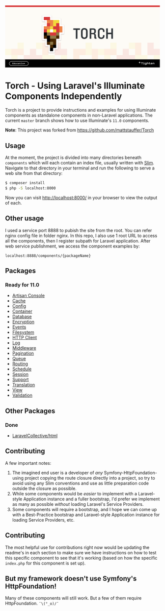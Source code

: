 ![Torch logo](https://raw.githubusercontent.com/smpleader/torch-laravel11/master/torch-banner.png)

# Torch - Using Laravel's Illuminate Components Independently

Torch is a project to provide instructions and examples for using Illuminate components as standalone components in non-Laravel applications. The current `master` branch shows how to use Illuminate's `11.0` components.

**Note**: This project was forked from https://github.com/mattstauffer/Torch
 
## Usage

At the moment, the project is divided into many directories beneath `components` which will each contain an index file, usually written with [Slim](http://www.slimframework.com/). Navigate to that directory in your terminal and run the following to serve a web site from that directory:

```bash
$ composer install
$ php -S localhost:8000
```

Now you can visit [http://localhost:8000/](http://localhost:8000/) in your browser to view the output of each.

## Other usage

I used a service port 8888 to pubish the site from the root. You can refer nginx config file in folder nginx.
In this repo, I also use 1 root URL to access all the components, then I register subpath for Laravel application.
After web service publishment, we access the component examples by:

```
localhost:8888/components/{packageName}
```

## Packages

### Ready for 11.0

* [Artisan Console](https://github.com/smpleader/torch-laravel11/tree/master/components/artisan)
* [Cache](https://github.com/smpleader/torch-laravel11/tree/master/components/cache)
* [Config](https://github.com/smpleader/torch-laravel11/tree/master/components/config)
* [Container](https://github.com/smpleader/torch-laravel11/tree/master/components/container)
* [Database](https://github.com/smpleader/torch-laravel11/tree/master/components/database)
* [Encryption](https://github.com/smpleader/torch-laravel11/tree/master/components/encryption)
* [Events](https://github.com/smpleader/torch-laravel11/tree/master/components/events)
* [Filesystem](https://github.com/smpleader/torch-laravel11/tree/master/components/filesystem)
* [HTTP Client](https://github.com/smpleader/torch-laravel11/tree/master/components/http)
* [Log](https://github.com/smpleader/torch-laravel11/tree/master/components/log)
* [Middleware](https://github.com/smpleader/torch-laravel11/tree/master/components/middleware)
* [Pagination](https://github.com/smpleader/torch-laravel11/tree/master/components/pagination)
* [Queue](https://github.com/smpleader/torch-laravel11/tree/master/components/queue)
* [Routing](https://github.com/smpleader/torch-laravel11/tree/master/components/routing)
* [Schedule](https://github.com/smpleader/torch-laravel11/tree/master/components/schedule)
* [Session](https://github.com/smpleader/torch-laravel11/tree/master/components/session)
* [Support](https://github.com/smpleader/torch-laravel11/tree/master/components/support)
* [Translation](https://github.com/smpleader/torch-laravel11/tree/master/components/translation)
* [View](https://github.com/smpleader/torch-laravel11/tree/master/components/view)
* [Validation](https://github.com/smpleader/torch-laravel11/tree/master/components/validation)


## Other Packages

### Done

* [LaravelCollective/html](https://github.com/smpleader/torch-laravel11/tree/master/other-components/html)

## Contributing

A few important notes:

1. The imagined end user is a developer of _any_ Symfony-HttpFoundation-using project copying the route closure directly into a project, so try to avoid using any Slim conventions and use as little preparation code outside the closure as possible.
2. While some components would be _easier_ to implement with a Laravel-style Application instance and a fuller bootstrap, I'd prefer we implement as many as possible _without_ loading Laravel's Service Providers.
3. Some components will require a bootstrap, and I hope we can come up with a Best-Practice bootstrap and Laravel-style Application instance for loading Service Providers, etc.

## Contributing

The most helpful use for contributions right now would be updating the readme's in each section to make sure we have instructions on how to test this specific component to see that it's working (based on how the specific `index.php` for this component is set up).

## But my framework doesn't use Symfony's HttpFoundation!

Many of these components will still work. But a few of them require HttpFoundation. `¯\(°_o)/¯`

